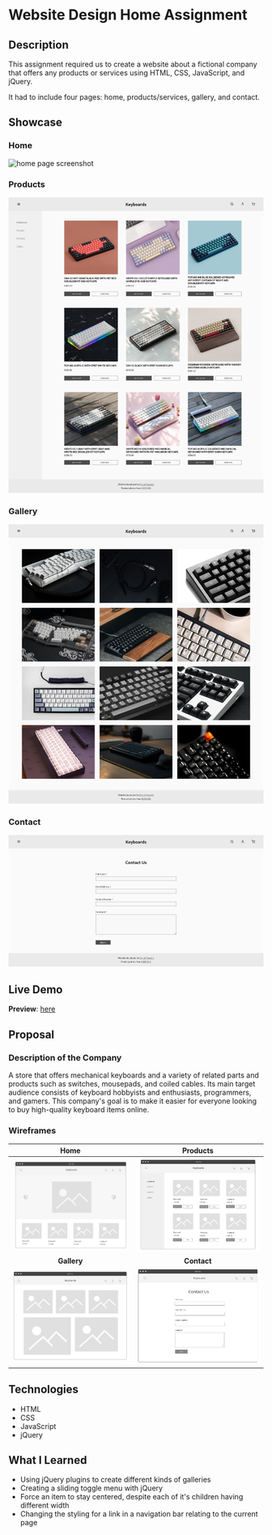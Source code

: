 # Website Design Home Assignment

## Description

This assignment required us to create a website about a fictional company that offers any products or services using HTML, CSS, JavaScript, and jQuery.

It had to include four pages: home, products/services, gallery, and contact.

## Showcase

### Home

![home page screenshot](img/screenshots/home.png)

### Products

![products page screenshot](img/screenshots/keyboards-page.png)

### Gallery

![gallery page screenshot](img/screenshots/gallery.png)

### Contact

![contact page screenshot](img/screenshots/contact.png)

## Live Demo

**Preview**: [here](https://emuel-vassallo.github.io/keyboards-shop-website/)

## Proposal

### Description of the Company

A store that offers mechanical keyboards and a variety of related parts and products such as switches, mousepads, and coiled cables. Its main target audience consists of keyboard hobbyists and enthusiasts, programmers, and gamers. This company's goal is to make it easier for everyone looking to buy high-quality keyboard items online.

### Wireframes

|              Home               |             Products             |
| :-----------------------------: | :------------------------------: |
|  ![](img/wireframes/home.png)   | ![](img/wireframes/products.png) |
|           **Gallery**           |           **Contact**            |
| ![](img/wireframes/gallery.png) | ![](img/wireframes/contact.png)  |

## Technologies

- HTML
- CSS
- JavaScript
- jQuery

## What I Learned

- Using jQuery plugins to create different kinds of galleries
- Creating a sliding toggle menu with jQuery
- Force an item to stay centered, despite each of it's children having different width
- Changing the styling for a link in a navigation bar relating to the current page
